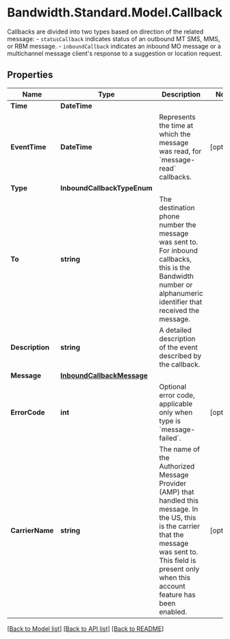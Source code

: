 # Bandwidth.Standard.Model.Callback
Callbacks are divided into two types based on direction of the related message: - `statusCallback` indicates status of an outbound MT SMS, MMS, or RBM message. - `inboundCallback` indicates an inbound MO message or a multichannel message client's response to a suggestion or location request.

## Properties

Name | Type | Description | Notes
------------ | ------------- | ------------- | -------------
**Time** | **DateTime** |  | 
**EventTime** | **DateTime** | Represents the time at which the message was read, for &#x60;message-read&#x60; callbacks. | [optional] 
**Type** | **InboundCallbackTypeEnum** |  | 
**To** | **string** | The destination phone number the message was sent to.  For inbound callbacks, this is the Bandwidth number or alphanumeric identifier that received the message.  | 
**Description** | **string** | A detailed description of the event described by the callback. | 
**Message** | [**InboundCallbackMessage**](InboundCallbackMessage.md) |  | 
**ErrorCode** | **int** | Optional error code, applicable only when type is &#x60;message-failed&#x60;. | [optional] 
**CarrierName** | **string** | The name of the Authorized Message Provider (AMP) that handled this message.  In the US, this is the carrier that the message was sent to. This field is present only when this account feature has been enabled. | [optional] 

[[Back to Model list]](../README.md#documentation-for-models) [[Back to API list]](../README.md#documentation-for-api-endpoints) [[Back to README]](../README.md)

